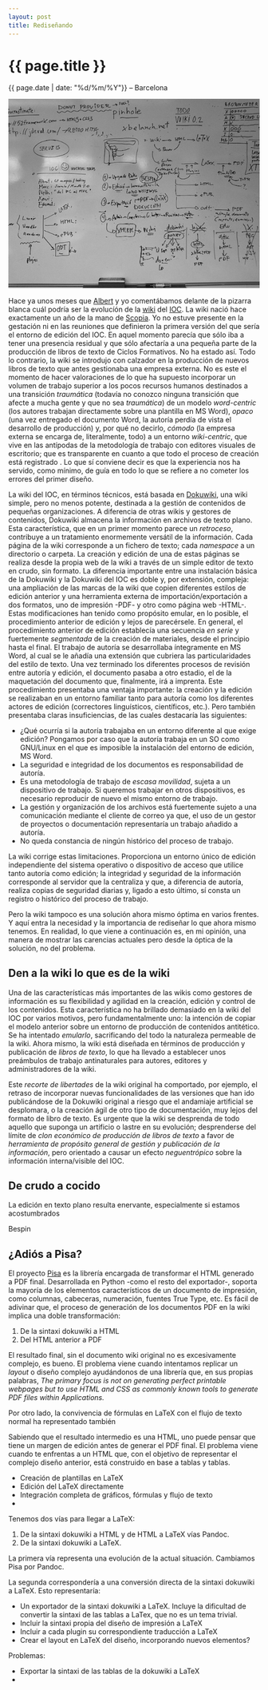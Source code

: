 ```yaml
---
layout: post
title: Rediseñando
---
```


{{ page.title }}
================

{{ page.date | date: "%d/%m/%Y"}} &ndash; Barcelona


![La pissarra màgica](/images/posts/pissarra.jpeg "La pissarra màgica")

Hace ya unos meses que [Albert](http://twitter.com/albertgasset) y yo comentábamos delante de la pizarra blanca cuál podría ser la evolucíón de la [wiki](https://ioclabs.xtec.cat/doku/index) del [IOC](http://ioc.xtec.cat/educacio/). La wiki nació hace exactamente un año de la mano de [Scopia](http://www.scopia.es/es/component/content/article/14-servicio-wikis/7-wikis-corporativos). Yo no estuve presente en la gestación ni en las reuniones que definieron la primera versión del que sería el entorno de edición del IOC. En aquel momento parecía que sólo iba a tener una presencia residual y que sólo afectaría a una pequeña parte de la producción de libros de texto de Ciclos Formativos. No ha estado así. Todo lo contrario, la wiki se introdujo con calzador en la producción de nuevos libros de texto que antes gestionaba una empresa externa. No es este el momento de hacer valoraciones de lo que ha supuesto incorporar un volumen de trabajo superior a los pocos recursos humanos destinados a una transición *traumática* (todavía no conozco ninguna transición que afecte a mucha gente y que no sea *traumática*) de un modelo *word-centric* (los autores trabajan directamente sobre una plantilla en MS Word), *opaco* (una vez entregado el documento Word, la autoría perdía de vista el desarrollo de producción) y, por qué no decirlo, *cómodo* (la empresa externa se encarga de, literalmente, todo) a un entorno *wiki-centric*, que vive en las antípodas de la metodología de trabajo con editores visuales de escritorio; que es transparente en cuanto a que todo el proceso de creación está registrado  . Lo que sí conviene decir es que la experiencia nos ha servido, como mínimo, de guía en todo lo que se refiere a no cometer los errores del primer diseño.

La wiki del IOC, en términos técnicos, está basada en [Dokuwiki](http://www.dokuwiki.org/dokuwiki), una wiki simple, pero no menos potente, destinada a la gestión de contenidos de pequeñas organizaciones. A diferencia de otras wikis y gestores de contenidos, Dokuwiki almacena la información en archivos de texto plano. Esta característica, que en un primer momento parece un *retroceso*, contribuye a un tratamiento enormemente versátil de la información. Cada página de la wiki corresponde a un fichero de texto; cada *namespace* a un directorio o carpeta. La creación y edición de una de estas páginas se realiza desde la propia web de la wiki a través de un simple editor de texto en crudo, sin formato. La diferencia importante entre una instalación básica de la Dokuwiki y la Dokuwiki del IOC es doble y, por extensión, compleja: una ampliación de las marcas de la wiki que copien diferentes estilos de edición anterior y una herramienta externa de importación/exportación a dos formatos, uno de impresión \-PDF\- y otro como página web \-HTML\-. Estas modificaciones han tenido como propósito emular, en lo posible, el procedimiento anterior de edición y lejos de parecérsele. En general, el procedimiento anterior de edición establecía una secuencia *en serie* y fuertemente *segmentada* de la creación de materiales, desde el principio hasta el final. El trabajo de autoría se desarrollaba íntegramente en MS Word, al cual se le añadía una extensión que cubriera las particularidades del estilo de texto. Una vez terminado los diferentes procesos de revisión entre autoría y edición, el documento pasaba a otro estadio, el de la maquetación del documento que, finalmente, irá a imprenta. Este procedimiento presentaba una ventaja importante: la creación y la edición se realizaban en un entorno familiar tanto para autoría como los diferentes actores de edición (correctores linguísticos, científicos, etc.). Pero también presentaba claras insuficiencias, de las cuales destacaría las siguientes:

* ¿Qué ocurría si la autoría trabajaba en un entorno diferente al que exige edición? Pongamos por caso que la autoría trabaja en un SO como GNU/Linux en el que es imposible la instalación del entorno de edición, MS Word. 
* La seguridad e integridad de los documentos es responsabilidad de autoría.
* Es una metodología de trabajo de *escasa movilidad*, sujeta a un dispositivo de trabajo. Si queremos trabajar en otros dispositivos, es necesario reproducir de nuevo el mismo entorno de trabajo.
* La gestión y organización de los archivos está fuertemente sujeto a una comunicación mediante el cliente de correo ya que, el uso de un gestor de proyectos o documentación representaría un trabajo añadido a autoría.
* No queda constancia de ningún histórico del proceso de trabajo.

La wiki corrige estas limitaciones. Proporciona un entorno único de edición independiente del sistema operativo o dispositivo de acceso que utilice tanto autoría como edición; la integridad y seguridad de la información corresponde al servidor que la centraliza y que, a diferencia de autoría, realiza copias de seguridad diarias y, ligado a esto último, sí consta un registro o histórico del proceso de trabajo.

Pero la wiki tampoco es una solución ahora mismo óptima en varios frentes. Y aquí entra la necesidad y la importancia de rediseñar lo que ahora mismo tenemos. En realidad, lo que viene a continuación es, en mi opinión, una manera de mostrar las carencias actuales pero desde la óptica de la solución, no del problema. 

Den a la wiki lo que es de la wiki
----------------------------------

Una de las características más importantes de las wikis como gestores de información es su flexibilidad y agilidad en la creación, edición y control de los contenidos. Esta característica no ha brillado demasiado en la wiki del IOC por varios motivos, pero fundamentalmente uno: la intención de copiar el modelo anterior sobre un entorno de producción de contenidos antitético. Se ha intentado *emularlo*, sacrificando del todo la naturaleza permeable de la wiki. Ahora mismo, la wiki está diseñada en términos de producción y publicación de *libros de texto*, lo que ha llevado a establecer unos preámbulos de trabajo antinaturales para autores, editores y administradores de la wiki.

Este *recorte de libertades* de la wiki original ha comportado, por ejemplo, el retraso de incorporar nuevas funcionalidades de las versiones que han ido publicándose de la Dokuwiki original a riesgo que el andamiaje artificial se desplomara, o la creación ágil de otro tipo de documentación, muy lejos del formato de libro de texto. Es urgente que la wiki se desprenda de todo aquello que suponga un artificio o lastre en su evolución; desprenderse del límite de *clon económico de producción de libros de texto* a favor de *herramienta de propósito general de gestión y publicación de la información*, pero orientado a causar un efecto *neguentrópico* sobre la información interna/visible del IOC.


De crudo a cocido
-----------------

La edición en texto plano resulta enervante, especialmente si estamos acostumbrados 

Bespin


¿Adiós a Pisa?
--------------

El proyecto [Pisa](http://www.xhtml2pdf.com/) es la librería encargada de transformar el HTML generado a PDF final. Desarrollada en Python \-como el resto del exportador\-, soporta la mayoría de los elementos característicos de un documento de impresión, como columnas, cabeceras, numeración, fuentes True Type, etc. Es fácil de adivinar que, el proceso de generación de los documentos PDF en la wiki implica una doble transformación:

1. De la sintaxi dokuwiki a HTML
2. Del HTML anterior a PDF

El resultado final, sin el documento wiki original no es excesivamente complejo, es bueno. El problema viene cuando intentamos replicar un *layout* o diseño complejo ayudándonos de una librería que, en sus propias palabras, *The primary focus is not on generating perfect printable webpages but to use HTML and CSS as commonly known tools to generate PDF files within Applications.*

Por otro lado, la convivencia de fórmulas en LaTeX con el flujo de texto normal ha representado también 

Sabiendo que el resultado intermedio es una HTML, uno puede pensar que tiene un margen de edición antes de generar el PDF final. El problema viene cuando te enfrentas a un HTML que, con el objetivo de representar el complejo diseño anterior, está construido en base a tablas y tablas. 


* Creación de plantillas en LaTeX
* Edición del LaTeX directamente
* Integración completa de gráficos, fórmulas y flujo de texto
* 

Tenemos dos vías para llegar a LaTeX:

1. De la sintaxi dokuwiki a HTML y de HTML a LaTeX vías Pandoc.
2. De la sintaxi dokuwiki a LaTeX.

La primera vía representa una evolución de la actual situación. Cambiamos Pisa por Pandoc. 

La segunda correspondería a una conversión directa de la sintaxi dokuwiki a LaTeX. Esto representaría:

* Un exportador de la sintaxi dokuwiki a LaTeX. Incluye la dificultad de convertir la sintaxi de las tablas a LaTex, que no es un tema trivial. 
* Incluir la sintaxi propia del diseño de impresión a LaTeX
* Incluir a cada plugin su correspondiente traducción a LaTeX
* Crear el layout en LaTeX del diseño, incorporando nuevos elementos?



Problemas:

* Exportar la sintaxi de las tablas de la dokuwiki a LaTeX
* 






